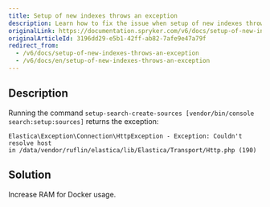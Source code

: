 ```yaml
---
title: Setup of new indexes throws an exception
description: Learn how to fix the issue when setup of new indexes throws an exception
originalLink: https://documentation.spryker.com/v6/docs/setup-of-new-indexes-throws-an-exception
originalArticleId: 3196dd29-e5b1-42ff-ab82-7afe9e47a79f
redirect_from:
  - /v6/docs/setup-of-new-indexes-throws-an-exception
  - /v6/docs/en/setup-of-new-indexes-throws-an-exception
---
```


## Description
Running the command `setup-search-create-sources [vendor/bin/console search:setup:sources]` returns the exception:
```
Elastica\Exception\Connection\HttpException - Exception: Couldn't resolve host
in /data/vendor/ruflin/elastica/lib/Elastica/Transport/Http.php (190)
```

## Solution
Increase RAM for Docker usage.

